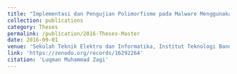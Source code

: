 ```yaml
---
title: "Implementasi dan Pengujian Polimorfisme pada Malware Menggunakan Dasar Payload Metsploit Framework"
collection: publications
category: Theses
permalink: /publication/2016-Theses-Master
date: 2016-09-01
venue: 'Sekolah Teknik Elektro dan Informatika, Institut Teknologi Bandung'
link: 'https://zenodo.org/records/16292264'
citation: 'Luqman Muhammad Zagi'
---
```

